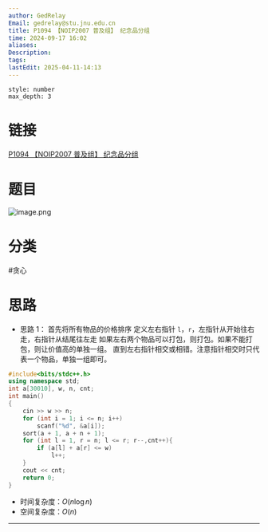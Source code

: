 ```yaml
---
author: GedRelay
Email: gedrelay@stu.jnu.edu.cn
title: P1094 【NOIP2007 普及组】 纪念品分组
time: 2024-09-17 16:02
aliases: 
Description: 
tags: 
lastEdit: 2025-04-11-14:13
---
```


```toc
style: number
max_depth: 3
```

# 链接
[P1094 【NOIP2007 普及组】 纪念品分组](https://www.luogu.com.cn/problem/P1094) 

# 题目
![image.png](https://ged-pic-bed.oss-cn-guangzhou.aliyuncs.com/img/202409171602891.png)


# 分类
#贪心 

# 思路
- 思路 1：
首先将所有物品的价格排序
定义左右指针 `l`，`r`，左指针从开始往右走，右指针从结尾往左走
如果左右两个物品可以打包，则打包。如果不能打包，则让价值高的单独一组。
直到左右指针相交或相错。注意指针相交时只代表一个物品，单独一组即可。

```cpp
#include<bits/stdc++.h>
using namespace std;
int a[30010], w, n, cnt;
int main()
{
	cin >> w >> n;
	for (int i = 1; i <= n; i++)
		scanf("%d", &a[i]);
	sort(a + 1, a + n + 1);
	for (int l = 1, r = n; l <= r; r--,cnt++){
		if (a[l] + a[r] <= w)
			l++;
	}
	cout << cnt;
	return 0;
}
```


- 时间复杂度：${O\left( n\log n \right)  }$ 
- 空间复杂度：${O\left( n \right)  }$ 


---

